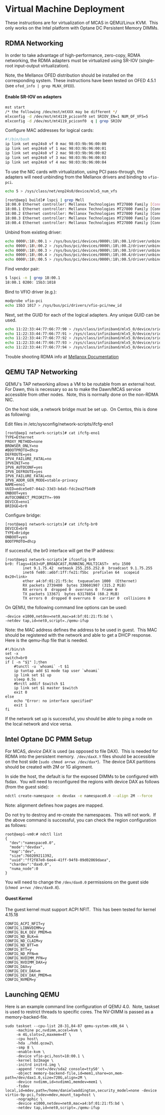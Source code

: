 # Virtual Machine Deployment

These instructions are for virtualization of MCAS in QEMU/Linux KVM.  This only works on the Intel platform with Optane DC Persistent Memory DIMMs.

## RDMA Networking

In order to take advantage of high-performance, zero-copy, RDMA networking, the RDMA adapters must be virtualized using SR-IOV (single-root input-output virtualization).

Note, the Mellanox OFED distribution should be installed on the corresponding system.  These instructions have been tested on OFED 4.5.1 (see ```ofed_info | grep MLNX_OFED```). 
 
#### Enable SR-IOV on adapters
```bash
mst start
/* the following /dev/mst/mtXXX may be different */
mlxconfig -d /dev/mst/mt4119_pciconf0 set SRIOV_EN=1 NUM_OF_VFS=5
mlxconfig -d /dev/mst/mt4119_pciconf0  q | grep SRIOV
```

Configure MAC addresses for logical cards:

```bash
#!/bin/bash
ip link set enp24s0 vf 0 mac 98:03:9b:96:00:00
ip link set enp24s0 vf 1 mac 98:03:9b:96:00:01
ip link set enp24s0 vf 2 mac 98:03:9b:96:00:02
ip link set enp24s0 vf 3 mac 98:03:9b:96:00:03
ip link set enp24s0 vf 4 mac 98:03:9b:96:00:04
```

To use the NIC cards with virtualization, using PCI pass-through, the adapters will need unbinding from the Mellanox drivers and binding to ```vfio-pci```.

```bash
echo 5 > /sys/class/net/enp24s0/device/mlx5_num_vfs
```

```bash
[root@aep1 build]# lspci | grep Mell
18:00.0 Ethernet controller: Mellanox Technologies MT27800 Family [ConnectX-5]
18:00.1 Ethernet controller: Mellanox Technologies MT27800 Family [ConnectX-5 Virtual Function]
18:00.2 Ethernet controller: Mellanox Technologies MT27800 Family [ConnectX-5 Virtual Function]
18:00.3 Ethernet controller: Mellanox Technologies MT27800 Family [ConnectX-5 Virtual Function]
18:00.4 Ethernet controller: Mellanox Technologies MT27800 Family [ConnectX-5 Virtual Function]
```

Unbind from existing driver:

```bash
echo 0000\:18\:00.1 > /sys/bus/pci/devices/0000\:18\:00.1/driver/unbind
echo 0000\:18\:00.2 > /sys/bus/pci/devices/0000\:18\:00.2/driver/unbind
echo 0000\:18\:00.3 > /sys/bus/pci/devices/0000\:18\:00.3/driver/unbind
echo 0000\:18\:00.4 > /sys/bus/pci/devices/0000\:18\:00.4/driver/unbind
echo 0000\:18\:00.5 > /sys/bus/pci/devices/0000\:18\:00.5/driver/unbind
```

Find vendor pair:

```bash
$ lspci -n | grep 18:00.1
18:00.1 0200: 15b3:1018
```

Bind to VFIO driver (e.g.):

```bash
modprobe vfio-pci
echo 15b3 1017 > /sys/bus/pci/drivers/vfio-pci/new_id
```

Next, set the GUID for each of the logical adapters.  Any unique GUID can be used.

```bash
echo 11:22:33:44:77:66:77:90 > /sys/class/infiniband/mlx5_0/device/sriov/0/node
echo 11:22:33:44:77:66:77:91 > /sys/class/infiniband/mlx5_0/device/sriov/1/node
echo 11:22:33:44:77:66:77:92 > /sys/class/infiniband/mlx5_0/device/sriov/2/node
echo 11:22:33:44:77:66:77:93 > /sys/class/infiniband/mlx5_0/device/sriov/3/node
echo 11:22:33:44:77:66:77:94 > /sys/class/infiniband/mlx5_0/device/sriov/4/node
```

Trouble shooting RDMA info at [Mellanox Documentation](https://community.mellanox.com/s/article/howto-enable--verify-and-troubleshoot-rdma#jive_content_id_For_Ubuntu_Installation)

## QEMU TAP Networking

QEMU's TAP networking allows a VM to be routable from an external host.  For Dawn, this is necessary so as to make the Dawn/MCAS service accessible from other nodes.  Note, this is normally done on the non-RDMA NIC.

On the host side, a network bridge must be set up.  On Centos, this is done as following:

Edit files in /etc/sysconfig/network-scripts/ifcfg-eno1

```
[root@aep1 network-scripts]# cat ifcfg-eno1 
TYPE=Ethernet
PROXY_METHOD=none
BROWSER_ONLY=no
#BOOTPROTO=dhcp
DEFROUTE=yes
IPV4_FAILURE_FATAL=no
IPV6INIT=no
IPV6_AUTOCONF=yes
IPV6_DEFROUTE=yes
IPV6_FAILURE_FATAL=no
IPV6_ADDR_GEN_MODE=stable-privacy
NAME=eno1
UUID=edce5e07-04a2-33d3-bda5-fdc2ea2f54d9
ONBOOT=yes
AUTOCONNECT_PRIORITY=-999
DEVICE=eno1
BRIDGE=br0
```

Configure bridge:

```
[root@aep1 network-scripts]# cat ifcfg-br0 
DEVICE=br0
TYPE=Bridge
ONBOOT=yes
BOOTPROTO=dhcp
```

If successful, the br0 interface will get the IP address:

```
[root@aep1 network-scripts]# ifconfig br0
br0: flags=4163<UP,BROADCAST,RUNNING,MULTICAST>  mtu 1500
        inet 9.1.75.42  netmask 255.255.252.0  broadcast 9.1.75.255
        inet6 fe80::a6bf:1ff:fe21:f5bc  prefixlen 64  scopeid 0x20<link>
        ether a4:bf:01:21:f5:bc  txqueuelen 1000  (Ethernet)
        RX packets 2739400  bytes 330601907 (315.2 MiB)
        RX errors 0  dropped 0  overruns 0  frame 0
        TX packets 133671  bytes 63178854 (60.2 MiB)
        TX errors 0  dropped 0 overruns 0  carrier 0  collisions 0
```

On QEMU, the following command line options can be used:

```
-device e1000,netdev=net0,mac=a4:bf:01:21:f5:bd \
-netdev tap,id=net0,script=./qemu-ifup
```

Note: the MAC address defines the address to be used in guest.  This MAC should be registered with the network and able to get a DHCP response.  Here is the qemu-ifup file that is needed.

```
#!/bin/sh
set -x
switch=br0
if [ -n "$1" ];then
    #tunctl -u `whoami` -t $1
    ip tuntap add $1 mode tap user `whoami`
    ip link set $1 up
    sleep 0.5s
    #brctl addif $switch $1
    ip link set $1 master $switch
    exit 0
else
    echo "Error: no interface specified"
    exit 1
fi
```

If the network set up is successful, you should be able to ping a node on the local network and vice versa.

## Intel Optane DC PMM Setup

For MCAS, *device DAX* is used (as opposed to file DAX).  This is needed for RDMA into the persistent memory.  ```/dev/daxX.Y``` files should be accessible on the host side (```sudo chmod a+rwx /dev/dax*```).  The device DAX partitions should be created with 2M or 1G alignment.

In side the host, the default is for the exposed DIMMs to be configured with fsdax.  You will need to reconfigured the regions with device DAX as follows (from the guest side):

```bash
ndctl create-namespace -m devdax -e namespace0.0 --align 2M --force
```

Note: alignment defines how pages are mapped.

Do not try to destroy and re-create the namespaces.  This will not work.  If the above command is successful, you can check the region configuration as follows:

```
root@aep1-vm0:# ndctl list
{
  "dev":"namespace0.0",
  "mode":"devdax",
  "map":"dev",
  "size":760209211392,
  "uuid":"ff2f87e0-6ee4-41ff-94f8-09d02069daea",
  "chardev":"dax0.0",
  "numa_node":0
}
```

You will need to change the ```/dev/dax0.0``` permissions on the guest side (```chmod a+rwx /dev/dax0.0```).

#### Guest Kernel

The guest kernel must support ACPI NFIT.  This has been tested for kernel 4.15.18

```
CONFIG_ACPI_NFIT=y
CONFIG_LIBNVDIMM=y
CONFIG_BLK_DEV_PMEM=m
CONFIG_ND_BLK=m
CONFIG_ND_CLAIM=y
CONFIG_ND_BTT=m
CONFIG_BTT=y
CONFIG_ND_PFN=m
CONFIG_NVDIMM_PFN=y
CONFIG_NVDIMM_DAX=y
CONFIG_DAX=y
CONFIG_DEV_DAX=m
CONFIG_DEV_DAX_PMEM=m
CONFIG_NVMEM=y
```

## Launching QEMU

Here is an example command line configuration of QEMU 4.0.  Note, taskset is used to restrict threads to specific cores.  The NV-DIMM is passed as a memory-backed-file.

```
sudo taskset --cpu-list 28-31,84-87 qemu-system-x86_64 \
     -machine pc,nvdimm,accel=kvm \
     -m 4G,slots=2,maxmem=4T \
     -cpu host\
     -hda ./hdd.qcow2\
     -smp 8 \
     -enable-kvm \
     -device vfio-pci,host=18:00.1 \
     -kernel bzImage \
     -initrd initrd.img \
     -append 'root=/dev/sda2 console=ttyS0' \
     -object memory-backend-file,id=mem1,share=on,mem-path=/dev/dax1.0,size=720G,align=2M \
     -device nvdimm,id=nvdimm1,memdev=mem1 \
     -fsdev local,id=mdev,path=/home/danielwaddington,security_model=none -device virtio-9p-pci,fsdev=mdev,mount_tag=host \
     -nographic \
     -device e1000,netdev=net0,mac=a4:bf:01:21:f5:bd \
     -netdev tap,id=net0,script=./qemu-ifup
```	
